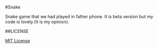 #Snake

Snake game that we had played in father phone. It is beta version but my code is lovely.(It is my opinion).

##LICENSE

[MIT License](http://mit-license.org/)